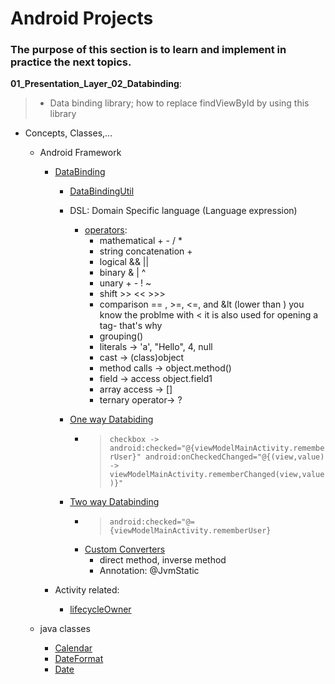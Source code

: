 # Android Projects
### The purpose of this section is to learn and implement in practice the next topics.

__01_Presentation_Layer_02_Databinding__:<br>
> - Data binding library; how to replace findViewById by using this library
  
- Concepts, Classes,...
  - Android Framework 
      - [DataBinding](https://developer.android.com/topic/libraries/data-binding)
        - [DataBindingUtil](https://developer.android.com/topic/libraries/data-binding/expressions)
        
        - DSL: Domain Specific language (Language expression) 
          - [operators](https://developer.android.com/topic/libraries/data-binding/expressions#expression_language): 
            - mathematical + - / *
            - string concatenation +
            - logical && ||
            - binary & | ^
            - unary + - ! ~
            - shift >> << >>>
            - comparison == , >=, <=, and &lt (lower than ) you know the problme with < it is also used for opening a tag- that's why
            - grouping()
            - literals -> 'a', "Hello", 4, null
            - cast -> (class)object
            - method calls -> object.method()
            - field -> access object.field1
            - array access -> []
            - ternary operator-> ?

        - [One way Databiding](https://developer.android.com/topic/libraries/data-binding/architecture)
          - > `
                checkbox ->
                android:checked="@{viewModelMainActivity.rememberUser}"
                android:onCheckedChanged="@{(view,value) -> viewModelMainActivity.rememberChanged(view,value)}"
              `

        - [Two way Databinding](https://developer.android.com/topic/libraries/data-binding/two-way)
          - > `
                android:checked="@={viewModelMainActivity.rememberUser}
              `
          - [Custom Converters](https://developer.android.com/topic/libraries/data-binding/binding-adapters)
            - direct method, inverse method
            - Annotation: @JvmStatic

      - Activity related: 
        - [lifecycleOwner](https://developer.android.com/reference/androidx/lifecycle/LifecycleOwner)


  - java classes 
    - [Calendar](https://developer.android.com/reference/android/icu/util/Calendar)
    - [DateFormat](https://developer.android.com/reference/android/icu/text/DateFormat)
    - [Date](https://developer.android.com/reference/java/sql/Date)

    
